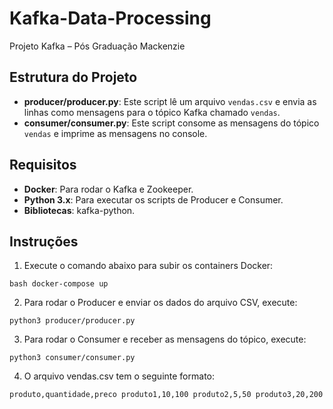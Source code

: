 # Kafka-Data-Processing
Projeto Kafka – Pós Graduação Mackenzie

## Estrutura do Projeto

- **producer/producer.py**: Este script lê um arquivo `vendas.csv` e envia as linhas como mensagens para o tópico Kafka chamado `vendas`.
- **consumer/consumer.py**: Este script consome as mensagens do tópico `vendas` e imprime as mensagens no console.

## Requisitos

- **Docker**: Para rodar o Kafka e Zookeeper.
- **Python 3.x**: Para executar os scripts de Producer e Consumer.
- **Bibliotecas**: kafka-python.

## Instruções

1. Execute o comando abaixo para subir os containers Docker:

``bash docker-compose up``

2. Para rodar o Producer e enviar os dados do arquivo CSV, execute:
   
``python3 producer/producer.py``

3. Para rodar o Consumer e receber as mensagens do tópico, execute:
   
``python3 consumer/consumer.py``

4. O arquivo vendas.csv tem o seguinte formato:

``produto,quantidade,preco
produto1,10,100
produto2,5,50
produto3,20,200``



